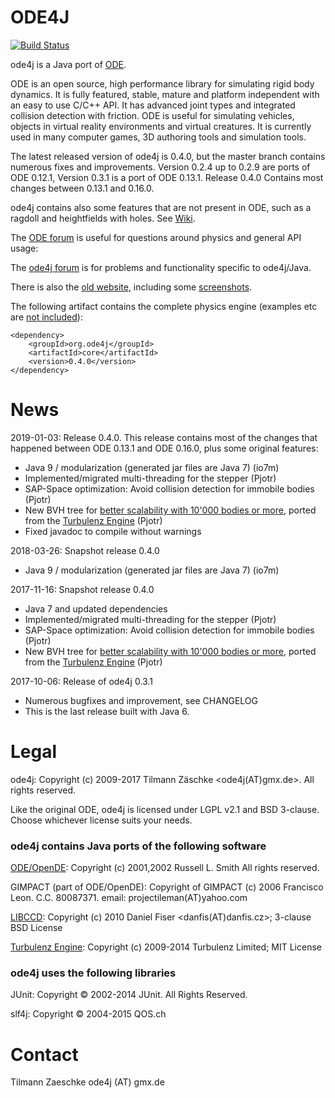 ODE4J
=====

[![Build Status](https://travis-ci.org/tzaeschke/ode4j.svg?branch=master)](https://travis-ci.org/tzaeschke/ode4j)


ode4j is a Java port of [ODE](http://www.ode.org/).

ODE is an open source, high performance library for simulating rigid body dynamics. It is fully featured, stable, mature and platform independent with an easy to use C/C++ API. It has advanced joint types and integrated collision detection with friction. ODE is useful for simulating vehicles, objects in virtual reality environments and virtual creatures.
It is currently used in many computer games, 3D authoring tools and simulation tools.

The latest released version of ode4j is 0.4.0, but the master branch contains numerous fixes and improvements.
Version 0.2.4 up to 0.2.9 are ports of ODE 0.12.1, Version 0.3.1 is a port of ODE 0.13.1. Release 0.4.0 Contains most changes between 0.13.1 and 0.16.0.  

ode4j contains also some features that are not present in ODE, such as a ragdoll and heightfields with holes. See [Wiki](https://github.com/tzaeschke/ode4j/wiki/Functionality-beyond-ODE).

The [ODE forum](https://groups.google.com/forum/#!forum/ode-users) is useful for questions around physics and general API usage: 

The [ode4j forum](https://groups.google.com/forum/?hl=en#!forum/ode4j) is for problems and functionality specific to ode4j/Java. 

There is also the [old website](http://www.zaeschke.com/ode4j/), including some [screenshots](http://www.zaeschke.com/ode4j/ode4j-features.html).


The following artifact contains the complete physics engine (examples etc are [not included](https://github.com/tzaeschke/ode4j/wiki/Maven-HOWTO)):

``` 
<dependency>
    <groupId>org.ode4j</groupId>
    <artifactId>core</artifactId>
    <version>0.4.0</version>
</dependency>
```

News
====

2019-01-03: Release 0.4.0. This release contains most of the changes that happened between ODE 0.13.1 and ODE 0.16.0, plus some original features: 
 * Java 9 / modularization (generated jar files are Java 7) (io7m)
 * Implemented/migrated multi-threading for the stepper (Pjotr)
 * SAP-Space optimization: Avoid collision detection for immobile bodies (Pjotr)
 * New BVH tree for [better scalability with 10'000 bodies or more](https://github.com/tzaeschke/ode4j/pull/58), ported from the [Turbulenz Engine](https://github.com/turbulenz/turbulenz_engine) (Pjotr)
 * Fixed javadoc to compile without warnings
 

2018-03-26: Snapshot release 0.4.0
 * Java 9 / modularization (generated jar files are Java 7) (io7m)
 
2017-11-16: Snapshot release 0.4.0
 * Java 7 and updated dependencies
 * Implemented/migrated multi-threading for the stepper (Pjotr)
 * SAP-Space optimization: Avoid collision detection for immobile bodies (Pjotr)
 * New BVH tree for [better scalability with 10'000 bodies or more](https://github.com/tzaeschke/ode4j/pull/58), ported from the [Turbulenz Engine](https://github.com/turbulenz/turbulenz_engine) (Pjotr)
 

2017-10-06: Release of ode4j 0.3.1

 * Numerous bugfixes and improvement, see CHANGELOG
 * This is the last release built with Java 6.


Legal
=====

ode4j:
Copyright (c) 2009-2017 Tilmann Zäschke <ode4j(AT)gmx.de>.
All rights reserved.




Like the original ODE, ode4j is licensed under LGPL v2.1 and BSD 3-clause. Choose whichever license suits your needs. 


### ode4j contains Java ports of the following software

[ODE/OpenDE](http://www.ode.org/):
Copyright  (c) 2001,2002 Russell L. Smith
All rights reserved.

GIMPACT (part of ODE/OpenDE):
Copyright of GIMPACT (c) 2006 Francisco Leon. C.C. 80087371.
email: projectileman(AT)yahoo.com

[LIBCCD](https://github.com/danfis/libccd):
Copyright (c) 2010 Daniel Fiser <danfis(AT)danfis.cz>;
3-clause BSD License

[Turbulenz Engine](https://github.com/turbulenz/turbulenz_engine):
Copyright (c) 2009-2014 Turbulenz Limited; MIT License

### ode4j uses the following libraries

JUnit: 
Copyright © 2002-2014 JUnit. All Rights Reserved. 

slf4j: 
Copyright © 2004-2015 QOS.ch


Contact
=======

Tilmann Zaeschke
ode4j (AT) gmx.de

